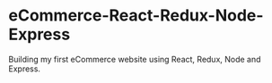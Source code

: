 # eCommerce-React-Redux-Node-Express
Building my first eCommerce website using React, Redux, Node and Express.
